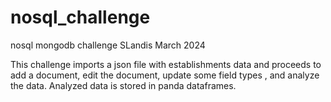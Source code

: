# nosql_challenge
nosql mongodb challenge
SLandis
March 2024

This challenge imports a json file with establishments data and proceeds to add a document, edit the document, update some field types
, and analyze the data.  Analyzed data is stored in panda dataframes.


